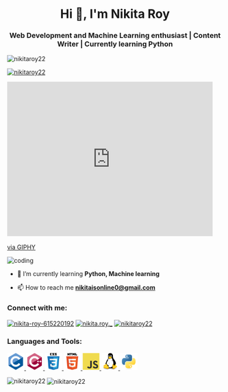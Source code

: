 
<h1 align="center">Hi 👋, I'm Nikita Roy</h1>
<h3 align="center">Web Development and Machine Learning enthusiast | Content Writer | Currently learning Python</h3>

<p align="left"> <img src="https://komarev.com/ghpvc/?username=nikitaroy22&label=Profile%20views&color=0e75b6&style=flat" alt="nikitaroy22" /> </p>

<p align="left"> <a href="https://github.com/ryo-ma/github-profile-trophy"><img src="https://github-profile-trophy.vercel.app/?username=nikitaroy22" alt="nikitaroy22" /></a> </p>

<iframe src="https://giphy.com/embed/LHZyixOnHwDDy" width="480" height="360" frameBorder="0" class="giphy-embed" allowFullScreen></iframe><p><a href="https://giphy.com/gifs/computer-working-cat-LHZyixOnHwDDy">via GIPHY</a></p>
<img alt="coding" width="480" height="360" frameBorder="0" src="https://giphy.com/gifs/computer-working-cat-LHZyixOnHwDDy">

- 🌱 I’m currently learning **Python, Machine learning**

- 📫 How to reach me **nikitaisonline0@gmail.com**

<h3 align="left">Connect with me:</h3>
<p align="left">
<a href="https://linkedin.com/in/nikita-roy-615220192" target="blank"><img align="center" src="https://raw.githubusercontent.com/rahuldkjain/github-profile-readme-generator/master/src/images/icons/Social/linked-in-alt.svg" alt="nikita-roy-615220192" height="30" width="40" /></a>
<a href="https://instagram.com/nikita.roy._" target="blank"><img align="center" src="https://raw.githubusercontent.com/rahuldkjain/github-profile-readme-generator/master/src/images/icons/Social/instagram.svg" alt="nikita.roy._" height="30" width="40" /></a>
<a href="https://www.hackerrank.com/nikitaroy22" target="blank"><img align="center" src="https://raw.githubusercontent.com/rahuldkjain/github-profile-readme-generator/master/src/images/icons/Social/hackerrank.svg" alt="nikitaroy22" height="30" width="40" /></a>
</p>

<h3 align="left">Languages and Tools:</h3>
<p align="left"> <a href="https://www.cprogramming.com/" target="_blank"> <img src="https://raw.githubusercontent.com/devicons/devicon/master/icons/c/c-original.svg" alt="c" width="40" height="40"/> </a> <a href="https://www.w3schools.com/cpp/" target="_blank"> <img src="https://raw.githubusercontent.com/devicons/devicon/master/icons/cplusplus/cplusplus-original.svg" alt="cplusplus" width="40" height="40"/> </a> <a href="https://www.w3schools.com/css/" target="_blank"> <img src="https://raw.githubusercontent.com/devicons/devicon/master/icons/css3/css3-original-wordmark.svg" alt="css3" width="40" height="40"/> </a> <a href="https://www.w3.org/html/" target="_blank"> <img src="https://raw.githubusercontent.com/devicons/devicon/master/icons/html5/html5-original-wordmark.svg" alt="html5" width="40" height="40"/> </a> <a href="https://developer.mozilla.org/en-US/docs/Web/JavaScript" target="_blank"> <img src="https://raw.githubusercontent.com/devicons/devicon/master/icons/javascript/javascript-original.svg" alt="javascript" width="40" height="40"/> </a> <a href="https://www.linux.org/" target="_blank"> <img src="https://raw.githubusercontent.com/devicons/devicon/master/icons/linux/linux-original.svg" alt="linux" width="40" height="40"/> </a> <a href="https://www.python.org" target="_blank"> <img src="https://raw.githubusercontent.com/devicons/devicon/master/icons/python/python-original.svg" alt="python" width="40" height="40"/> </a> </p>

<p><img align="left" src="https://github-readme-stats.vercel.app/api/top-langs?username=nikitaroy22&show_icons=true&locale=en&layout=compact" alt="nikitaroy22" /></p>

<p>&nbsp;<img align="center" src="https://github-readme-stats.vercel.app/api?username=nikitaroy22&show_icons=true&locale=en" alt="nikitaroy22" /></p>
